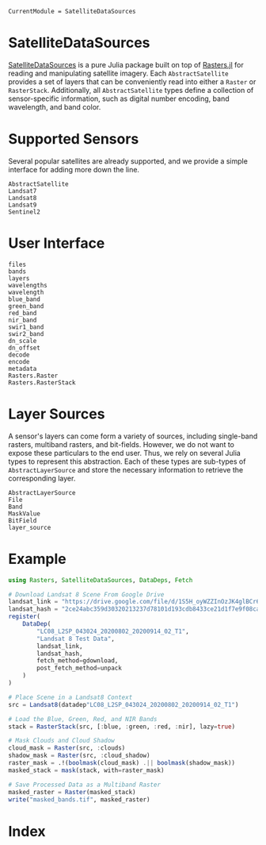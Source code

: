 ```@meta
CurrentModule = SatelliteDataSources
```

# SatelliteDataSources

[SatelliteDataSources](https://github.com/JoshuaBillson/SatelliteDataSources.jl) is a pure Julia package built on top of [Rasters.jl](https://github.com/rafaqz/Rasters.jl) for reading and manipulating satellite imagery. Each 
`AbstractSatellite` provides a set of layers that can be conveniently read into either a `Raster` or `RasterStack`.
Additionally, all `AbstractSatellite` types define a collection of sensor-specific information, such as digital number
encoding, band wavelength, and band color.

# Supported Sensors

Several popular satellites are already supported, and we provide a simple interface for adding more down the line.

```@docs
AbstractSatellite
Landsat7
Landsat8
Landsat9
Sentinel2
```

# User Interface

```@docs
files
bands
layers
wavelengths
wavelength
blue_band
green_band
red_band
nir_band
swir1_band
swir2_band
dn_scale
dn_offset
decode
encode
metadata
Rasters.Raster
Rasters.RasterStack
```

# Layer Sources

A sensor's layers can come form a variety of sources, including single-band rasters, multiband rasters, and bit-fields. However, we do not want to expose these particulars to the end user. Thus, we rely on several Julia types to represent this abstraction. Each of these types are sub-types of `AbstractLayerSource` and store the necessary information to retrieve the corresponding layer.

```@docs
AbstractLayerSource
File
Band
MaskValue
BitField
layer_source
```

# Example

```julia
using Rasters, SatelliteDataSources, DataDeps, Fetch

# Download Landsat 8 Scene From Google Drive
landsat_link = "https://drive.google.com/file/d/1S5H_oyWZZInOzJK4glBCr6LgXSADzhOV/view?usp=sharing"
landsat_hash = "2ce24abc359d30320213237d78101d193cdb8433ce21d1f7e9f08ca140cf5785"
register(
    DataDep(
        "LC08_L2SP_043024_20200802_20200914_02_T1", 
        "Landsat 8 Test Data", 
        landsat_link, 
        landsat_hash, 
        fetch_method=gdownload, 
        post_fetch_method=unpack
    )
)

# Place Scene in a Landsat8 Context
src = Landsat8(datadep"LC08_L2SP_043024_20200802_20200914_02_T1")

# Load the Blue, Green, Red, and NIR Bands
stack = RasterStack(src, [:blue, :green, :red, :nir], lazy=true)

# Mask Clouds and Cloud Shadow
cloud_mask = Raster(src, :clouds) 
shadow_mask = Raster(src, :cloud_shadow) 
raster_mask = .!(boolmask(cloud_mask) .|| boolmask(shadow_mask))
masked_stack = mask(stack, with=raster_mask)

# Save Processed Data as a Multiband Raster
masked_raster = Raster(masked_stack)
write("masked_bands.tif", masked_raster)
```

# Index

```@index
```